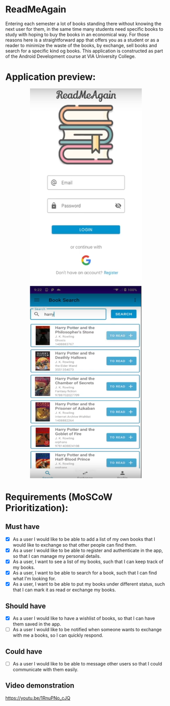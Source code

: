 # ReadMeAgain
Entering each semester a lot of books standing there without knowing the next user for them, in the same time many students need specific books to study with hoping to buy the books in an economical way. For those reasons here is a straightforward app that offers you as a student or as a reader to minimize the waste of the books, by exchange, sell books and search for a specific kind og books. This application is constructed as part of the Android Development course at VIA University College.

# Application preview:
<p align="center">
    <img src="assets/login.png" alt="Preview" width="350" height="600">
</p>

<p align="center">
    <img src="assets/app.png" alt="Preview" width="350" height="600">
</p>

# Requirements (MoSCoW Prioritization):
## Must have
- [x] As a user I would like to be able to add a list of my own books that I would like to exchange so that other people can find them.
- [x] As a user I would like to be able to register and authenticate in the app, so that I can manage my personal details.
- [x] As a user, I want to see a list of my books, such that I can keep track of my books.
- [x] As a user, I want to be able to search for a book, such that I can find what I'm looking for.
- [x] As a user, I want to be able to put my books under different status, such that I can mark it as read or exchange my books.

## Should have
- [x] As a user I would like to have a wishlist of books, so that I can have them saved in the app.
- [ ] As a user I would like to be notified when someone wants to exchange with me a books, so I can quickly respond.

## Could have
- [ ] As a user I would like to be able to message other users so that I could communicate with them easily.


## Video demonstration
https://youtu.be/1RnuPNo_cJQ
